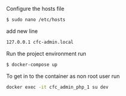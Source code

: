 Configure the hosts file
```bash
$ sudo nano /etc/hosts
```
add new line
```bash
127.0.0.1 cfc-admin.local
```

Run the project environment run
```bash
$ docker-compose up
```
To get in to the container as non root user run
```bash
docker exec -it cfc_admin_php_1 su dev
```
